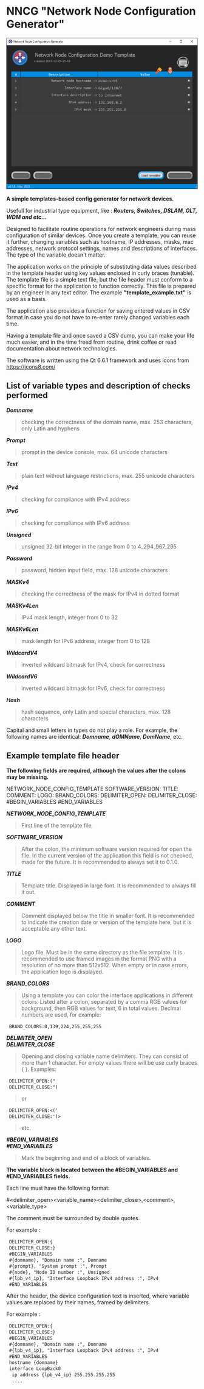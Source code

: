 # NNCG "Network Node Configuration Generator"

![nncg screenshot](screenshot.png)

**A simple templates-based config generator for network devices.**

Usefull for industrial type equipment, like : ***Routers, Switches, DSLAM, OLT, WDM and etc...***

Designed to facilitate routine operations for network engineers during mass configuration of similar devices. Once you create a template, you can reuse it further, changing variables such as hostname, IP addresses, masks, mac addresses, network protocol settings, names and descriptions of interfaces. The type of the variable doesn't matter.

The application works on the principle of substituting data values described in the template header using key values enclosed in curly braces (tunable). The template file is a simple text file, but the file header must conform to a specific format for the application to function correctly. This file is prepared by an engineer in any text editor. The example **"template_example.txt"** is used as a basis.

The application also provides a function for saving entered values in CSV format in case you do not have to re-enter rarely changed variables each time.

Having a template file and once saved a CSV dump, you can make your life much easier, and in the time freed from routine, drink coffee or read documentation about network technologies.

The software is written using the Qt 6.6.1 framework and uses icons from https://icons8.com/

## List of variable types and description of checks performed

***Domname***
> checking the correctness of the domain name, max. 253 characters, only Latin and hyphens

***Prompt***
> prompt in the device console, max. 64 unicode characters

***Text***
> plain text without language restrictions, max. 255 unicode characters

***IPv4***
> checking for compliance with IPv4 address

***IPv6***
> checking for compliance with IPv6 address

***Unsigned***
> unsigned 32-bit integer in the range from 0 to 4_294_967_295

***Password***
> password, hidden input field, max. 128 unicode characters

***MASKv4***
> checking the correctness of the mask for IPv4 in dotted format

***MASKv4Len***
> IPv4 mask length, integer from 0 to 32

***MASKv6Len***
> mask length for IPv6 address, integer from 0 to 128

***WildcardV4***
> inverted wildcard bitmask for IPv4, check for correctness

***WildcardV6***
> inverted wildcard bitmask for IPv6, check for correctness

***Hash***
> hash sequence, only Latin and special characters, max. 128 characters

Capital and small letters in types do not play a role. For example, the following names are identical: ***Domname***, ***dOMName***, ***DomName***, etc.  

## Example template file header

**The following fields are required, although the values after the colons may be missing.**

NETWORK_NODE_CONFIG_TEMPLATE
SOFTWARE_VERSION:
TITLE:
COMMENT:
LOGO:
BRAND_COLORS:
DELIMITER_OPEN:
DELIMITER_CLOSE:
#BEGIN_VARIABLES
#END_VARIABLES

***NETWORK_NODE_CONFIG_TEMPLATE***
> First line of the template file.

***SOFTWARE_VERSION***
> After the colon, the minimum software version required for
> open the file. In the current version of the application this field is not checked,
> made for the future. It is recommended to always set it to 0.1.0.

***TITLE***
> Template title. Displayed in large font. It is recommended to always fill it out.

***COMMENT***
> Comment displayed below the title in smaller font.
> It is recommended to indicate the creation date or version of the template here, but it is acceptable
> any other text.

***LOGO***
> Logo file. Must be in the same directory as the file
> template. It is recommended to use framed images in the format
> PNG with a resolution of no more than 512x512. When empty or in case
> errors, the application logo is displayed.

***BRAND_COLORS***
> Using a template you can color the interface
> applications in different colors. Listed after a colon, separated by a comma
> RGB values for background, then RGB values for text, 6 in total
> values. Decimal numbers are used, for example:
>
     BRAND_COLORS:0,139,224,255,255,255

***DELIMITER_OPEN  
DELIMITER_CLOSE***
> Opening and closing variable name delimiters. They can
> consist of more than 1 character. For empty values there will be
> use curly braces { }. Examples:
>
     DELIMITER_OPEN:("
     DELIMITER_CLOSE:")
>
> or
>
     DELIMITER_OPEN:<('
     DELIMITER_CLOSE:')>
> etc.

***\#BEGIN_VARIABLES  
\#END_VARIABLES***
> Mark the beginning and end of a block of variables.

**The variable block is located between the #BEGIN_VARIABLES and #END_VARIABLES fields.**

Each line must have the following format:

\#\<delimiter_open\>\<variable_name\>\<delimiter_close\>,\<comment\>,\<variable_type\>

The comment must be surrounded by double quotes.

For example :

     DELIMITER_OPEN:{
     DELIMITER_CLOSE:}
     #BEGIN_VARIABLES
     #{domname}, "Domain name :", Domname
     #{prompt}, "System prompt :", Prompt
     #{node}, "Node ID number :", Unsigned
     #{lpb_v4_ip}, "Interface Loopback IPv4 address :", IPv4
     #END_VARIABLES

After the header, the device configuration text is inserted, where variable values are replaced by their names, framed by delimiters.

For example :

     DELIMITER_OPEN:{
     DELIMITER_CLOSE:}
     #BEGIN_VARIABLES
     #{domname}, "Domain name :", Domname
     #{lpb_v4_ip}, "Interface Loopback IPv4 address :", IPv4
     #END_VARIABLES
     hostname {domname}
     interface LoopBack0
      ip address {lpb_v4_ip} 255.255.255.255
      ....
